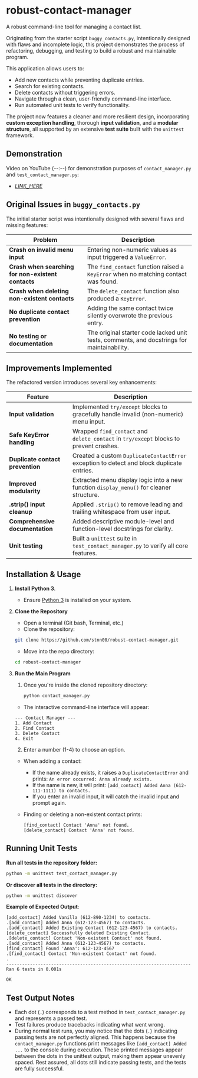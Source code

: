 # robust-contact-manager

A robust command-line tool for managing a contact list.

Originating from the starter script `buggy_contacts.py`, intentionally designed with flaws and incomplete logic, this project demonstrates the process of refactoring, debugging, and testing to build a robust and maintainable program.

This application allows users to:
- Add new contacts while preventing duplicate entries.
- Search for existing contacts.
- Delete contacts without triggering errors.
- Navigate through a clean, user-friendly command-line interface.
- Run automated unit tests to verify functionality.

The project now features a cleaner and more resilient design, incorporating **custom exception handling**, thorough **input validation**, and a **modular structure**, all supported by an extensive **test suite** built with the `unittest` framework.


## Demonstration

Video on YouTube (--:--) for demonstration purposes of `contact_manager.py` and `test_contact_manager.py`:

- *[LINK_HERE](LINK_HERE)*


## Original Issues in `buggy_contacts.py`
The initial starter script was intentionally designed with several flaws and missing features:

| Problem | Description |
|----------|-------------|
| **Crash on invalid menu input** | Entering non-numeric values as input triggered a `ValueError`. |
| **Crash when searching for non-existent contacts** | The `find_contact` function raised a `KeyError` when no matching contact was found. |
| **Crash when deleting non-existent contacts** | The `delete_contact` function also produced a `KeyError`. |
| **No duplicate contact prevention** | Adding the same contact twice silently overwrote the previous entry. |
| **No testing or documentation** | The original starter code lacked unit tests, comments, and docstrings for maintainability. |



## Improvements Implemented
The refactored version introduces several key enhancements:

| Feature | Description |
|----------|-------------|
| **Input validation** | Implemented `try/except` blocks to gracefully handle invalid (non-numeric) menu input. |
| **Safe KeyError handling** | Wrapped `find_contact` and `delete_contact` in `try/except` blocks to prevent crashes. |
| **Duplicate contact prevention** | Created a custom `DuplicateContactError` exception to detect and block duplicate entries. |
| **Improved modularity** | Extracted menu display logic into a new function `display_menu()` for cleaner structure. |
| **.strip() input cleanup** | Applied `.strip()` to remove leading and trailing whitespace from user input. |
| **Comprehensive documentation** | Added descriptive module-level and function-level docstrings for clarity. |
| **Unit testing** | Built a `unittest` suite in `test_contact_manager.py` to verify all core features. |


## Installation & Usage

1. **Install Python 3**.

    - Ensure [Python 3](https://www.python.org/downloads/) is installed on your system.

    
2. **Clone the Repository**

    - Open a terminal (Git bash, Terminal, etc.)
    - Clone the repository:

    ``` bash
    git clone https://github.com/stnn00/robust-contact-manager.git
    ```

    - Move into the repo directory:
    
    ``` bash
    cd robust-contact-manager
    ```

3. **Run the Main Program**

    1. Once you're inside the cloned repository directory:

        ```bash
        python contact_manager.py
        ```
    - The interactive command-line interface will appear:

    ```text
    --- Contact Manager ---
    1. Add Contact
    2. Find Contact
    3. Delete Contact
    4. Exit
    ```
    
    2. Enter a number (1-4) to choose an option.
    - When adding a contact:
        - If the name already exists, it raises a `DuplicateContactError` and prints:
            `An error occurred: Anna already exists.`
        - If the name is new, it will print:
            `[add_contact] Added Anna (612-111-1111) to contacts.`
        - If you enter an invalid input, it will catch the invalid input and prompt again.
    - Finding or deleting a non-existent contact prints:

        ```text
        [find_contact] Contact 'Anna' not found.
        [delete_contact] Contact 'Anna' not found.
        ```



## Running Unit Tests
    
**Run all tests in the repository folder:**

``` bash
python -m unittest test_contact_manager.py
```

**Or discover all tests in the directory:**
    
``` bash
python -m unittest discover
```

**Example of Expected Output**:
```text
[add_contact] Added Vanilla (612-890-1234) to contacts.
.[add_contact] Added Anna (612-123-4567) to contacts.
.[add_contact] Added Existing Contact (612-123-4567) to contacts.
[delete_contact] Successfully deleted Existing Contact.
.[delete_contact] Contact 'Non-existent Contact' not found.
.[add_contact] Added Anna (612-123-4567) to contacts.
[find_contact] Found 'Anna': 612-123-4567
.[find_contact] Contact 'Non-existent Contact' not found.
.
----------------------------------------------------------------------
Ran 6 tests in 0.001s

OK
```


## Test Output Notes

- Each dot (`.`) corresponds to a test method in `test_contact_manager.py` and represents a passed test.
- Test failures produce tracebacks indicating what went wrong.
- During normal test runs, you may notice that the dots (`.`) indicating passing tests are not perfectly aligned. This happens because the `contact_manager.py` functions print messages like `[add_contact] Added ...` to the console during execution. These printed messages appear between the dots in the unittest output, making them appear unevenly spaced. Rest assured, all dots still indicate passing tests, and the tests are fully successful.